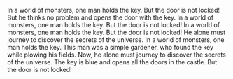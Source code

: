 


In a world of monsters, one man holds the key. But the door is not locked!
But he thinks no problem and opens the door with the key. 
In a world of monsters, one man holds the key. But the door is not locked!
In a world of monsters, one man holds the key. But the door is not locked! He alone must journey to discover the secrets of the universe.
In a world of monsters, one man holds the key. This man was a simple gardener, who found the key while plowing his fields.  Now, he alone must journey to discover the secrets of the universe.
The key is blue and opens all the doors in the castle. But the door is not locked!
